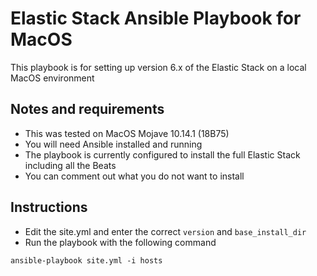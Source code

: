 # Elastic Stack Ansible Playbook for MacOS
 
This playbook is for setting up version 6.x of the Elastic Stack on a local MacOS environment   

## Notes and requirements

 - This was tested on MacOS Mojave 10.14.1 (18B75)
 - You will need Ansible installed and running
 - The playbook is currently configured to install the full Elastic Stack including all the Beats
 - You can comment out what you do not want to install
 
 ## Instructions
 - Edit the site.yml and enter the correct `version` and `base_install_dir`
 - Run the playbook with the following command

 `ansible-playbook site.yml -i hosts`
 
